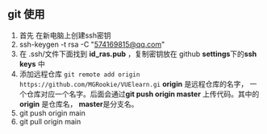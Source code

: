 ## git 使用
1. 首先 在新电脑上创建ssh密钥
2.  ssh-keygen -t rsa -C "574169815@qq.com"
3.  在 .ssh/文件下面找到 **id_ras.pub** ，复制密钥放在 github **settings**下的**ssh keys** 中
4. 添加远程仓库 ``git remote add origin https://github.com/MGRookie/VUElearn.gi``  **origin** 是远程仓库的名字， 一个仓库对应一个名字。后面会通过**git push origin master** 上传代码。其中的 **origin** 是仓库名， **master**是分支名。
5. git push origin main  
6. git pull origin main